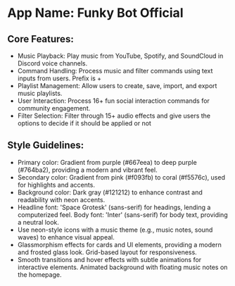 # **App Name**: Funky Bot Official

## Core Features:

- Music Playback: Play music from YouTube, Spotify, and SoundCloud in Discord voice channels.
- Command Handling: Process music and filter commands using text inputs from users. Prefix is +
- Playlist Management: Allow users to create, save, import, and export music playlists.
- User Interaction: Process 16+ fun social interaction commands for community engagement.
- Filter Selection: Filter through 15+ audio effects and give users the options to decide if it should be applied or not

## Style Guidelines:

- Primary color: Gradient from purple (#667eea) to deep purple (#764ba2), providing a modern and vibrant feel.
- Secondary color: Gradient from pink (#f093fb) to coral (#f5576c), used for highlights and accents.
- Background color: Dark gray (#121212) to enhance contrast and readability with neon accents.
- Headline font: 'Space Grotesk' (sans-serif) for headings, lending a computerized feel. Body font: 'Inter' (sans-serif) for body text, providing a neutral look.
- Use neon-style icons with a music theme (e.g., music notes, sound waves) to enhance visual appeal.
- Glassmorphism effects for cards and UI elements, providing a modern and frosted glass look. Grid-based layout for responsiveness.
- Smooth transitions and hover effects with subtle animations for interactive elements. Animated background with floating music notes on the homepage.